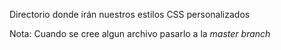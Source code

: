 Directorio donde irán nuestros estilos CSS personalizados

Nota:
Cuando se cree algun archivo pasarlo a la _master branch_